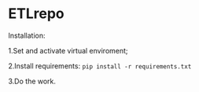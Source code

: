 # ETLrepo

Installation:

1.Set and activate virtual enviroment;

2.Install requirements:
```pip install -r requirements.txt```

3.Do the work.
